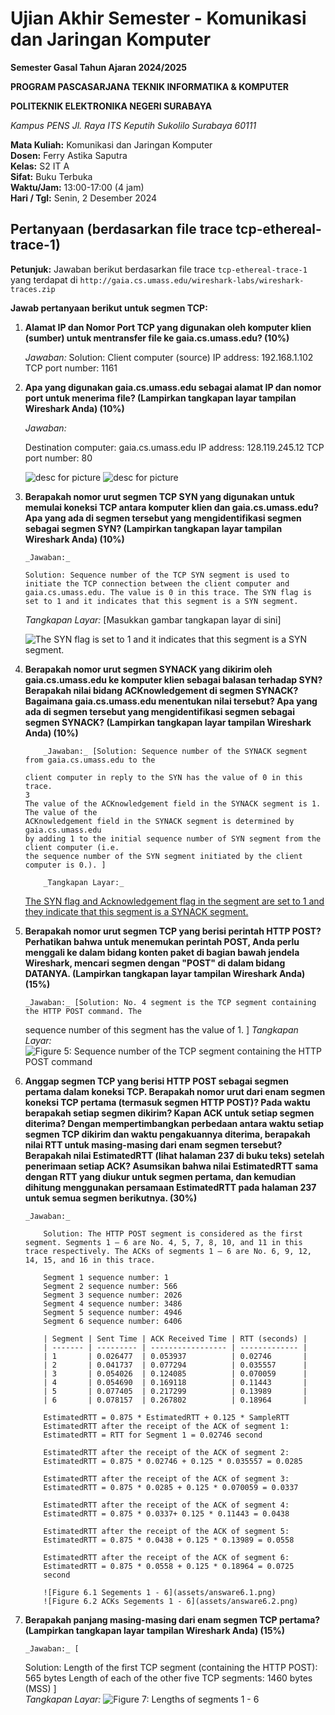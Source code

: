 # Ujian Akhir Semester - Komunikasi dan Jaringan Komputer

**Semester Gasal Tahun Ajaran 2024/2025**

**PROGRAM PASCASARJANA TEKNIK INFORMATIKA & KOMPUTER**

**POLITEKNIK ELEKTRONIKA NEGERI SURABAYA**

_Kampus PENS Jl. Raya ITS Keputih Sukolilo Surabaya 60111_

**Mata Kuliah:** Komunikasi dan Jaringan Komputer  
**Dosen:** Ferry Astika Saputra  
**Kelas:** S2 IT A  
**Sifat:** Buku Terbuka  
**Waktu/Jam:** 13:00-17:00 (4 jam)  
**Hari / Tgl:** Senin, 2 Desember 2024

## Pertanyaan (berdasarkan file trace tcp-ethereal-trace-1)

**Petunjuk:** Jawaban berikut berdasarkan file trace `tcp-ethereal-trace-1` yang terdapat di `http://gaia.cs.umass.edu/wireshark-labs/wireshark-traces.zip`

**Jawab pertanyaan berikut untuk segmen TCP:**

1.  **Alamat IP dan Nomor Port TCP yang digunakan oleh komputer klien (sumber) untuk mentransfer file ke gaia.cs.umass.edu? (10%)**

    _Jawaban:_
    Solution: Client computer (source)
    IP address: 192.168.1.102
    TCP port number: 1161

2.  **Apa yang digunakan gaia.cs.umass.edu sebagai alamat IP dan nomor port untuk menerima file? (Lampirkan tangkapan layar tampilan Wireshark Anda) (10%)**

    _Jawaban:_

    Destination computer: gaia.cs.umass.edu
    IP address: 128.119.245.12
    TCP port number: 80

    ![desc for picture ](./assets/answare1.png)
    ![desc for picture ](./assets/answare2.png)

3.  **Berapakah nomor urut segmen TCP SYN yang digunakan untuk memulai koneksi TCP antara komputer klien dan gaia.cs.umass.edu? Apa yang ada di segmen tersebut yang mengidentifikasi segmen sebagai segmen SYN? (Lampirkan tangkapan layar tampilan Wireshark Anda) (10%)**

        _Jawaban:_

        Solution: Sequence number of the TCP SYN segment is used to initiate the TCP connection between the client computer and gaia.cs.umass.edu. The value is 0 in this trace. The SYN flag is set to 1 and it indicates that this segment is a SYN segment.

    _Tangkapan Layar:_ [Masukkan gambar tangkapan layar di sini]

    ![The SYN flag is set to 1 and it indicates that this segment is a SYN segment.](./assets/answare3.png)

4.  **Berapakah nomor urut segmen SYNACK yang dikirim oleh gaia.cs.umass.edu ke komputer klien sebagai balasan terhadap SYN? Berapakah nilai bidang ACKnowledgement di segmen SYNACK? Bagaimana gaia.cs.umass.edu menentukan nilai tersebut? Apa yang ada di segmen tersebut yang mengidentifikasi segmen sebagai segmen SYNACK? (Lampirkan tangkapan layar tampilan Wireshark Anda) (10%)**

            _Jawaban:_ [Solution: Sequence number of the SYNACK segment from gaia.cs.umass.edu to the

        client computer in reply to the SYN has the value of 0 in this trace.
        3
        The value of the ACKnowledgement field in the SYNACK segment is 1. The value of the
        ACKnowledgement field in the SYNACK segment is determined by gaia.cs.umass.edu
        by adding 1 to the initial sequence number of SYN segment from the client computer (i.e.
        the sequence number of the SYN segment initiated by the client computer is 0.). ]

            _Tangkapan Layar:_
    [The SYN flag and Acknowledgement flag in the segment are set to 1 and they indicate that this segment is a SYNACK segment.](./assets/answare4.png)

5.  **Berapakah nomor urut segmen TCP yang berisi perintah HTTP POST? Perhatikan bahwa untuk menemukan perintah POST, Anda perlu menggali ke dalam bidang konten paket di bagian bawah jendela Wireshark, mencari segmen dengan "POST" di dalam bidang DATANYA. (Lampirkan tangkapan layar tampilan Wireshark Anda) (15%)**

        _Jawaban:_ [Solution: No. 4 segment is the TCP segment containing the HTTP POST command. The

    sequence number of this segment has the value of 1. ]
    _Tangkapan Layar:_
    ![Figure 5: Sequence number of the TCP segment containing the HTTP POST command ](./assets/answare5.png)

6.  **Anggap segmen TCP yang berisi HTTP POST sebagai segmen pertama dalam koneksi TCP. Berapakah nomor urut dari enam segmen koneksi TCP pertama (termasuk segmen HTTP POST)? Pada waktu berapakah setiap segmen dikirim? Kapan ACK untuk setiap segmen diterima? Dengan mempertimbangkan perbedaan antara waktu setiap segmen TCP dikirim dan waktu pengakuannya diterima, berapakah nilai RTT untuk masing-masing dari enam segmen tersebut? Berapakah nilai EstimatedRTT (lihat halaman 237 di buku teks) setelah penerimaan setiap ACK? Asumsikan bahwa nilai EstimatedRTT sama dengan RTT yang diukur untuk segmen pertama, dan kemudian dihitung menggunakan persamaan EstimatedRTT pada halaman 237 untuk semua segmen berikutnya. (30%)**

        _Jawaban:_

            Solution: The HTTP POST segment is considered as the first segment. Segments 1 – 6 are No. 4, 5, 7, 8, 10, and 11 in this trace respectively. The ACKs of segments 1 – 6 are No. 6, 9, 12, 14, 15, and 16 in this trace.

            Segment 1 sequence number: 1
            Segment 2 sequence number: 566
            Segment 3 sequence number: 2026
            Segment 4 sequence number: 3486
            Segment 5 sequence number: 4946
            Segment 6 sequence number: 6406

            | Segment | Sent Time | ACK Received Time | RTT (seconds) |
            | ------- | --------- | ----------------- | ------------- |
            | 1       | 0.026477  | 0.053937          | 0.02746       |
            | 2       | 0.041737  | 0.077294          | 0.035557      |
            | 3       | 0.054026  | 0.124085          | 0.070059      |
            | 4       | 0.054690  | 0.169118          | 0.11443       |
            | 5       | 0.077405  | 0.217299          | 0.13989       |
            | 6       | 0.078157  | 0.267802          | 0.18964       |

            EstimatedRTT = 0.875 * EstimatedRTT + 0.125 * SampleRTT
            EstimatedRTT after the receipt of the ACK of segment 1:
            EstimatedRTT = RTT for Segment 1 = 0.02746 second

            EstimatedRTT after the receipt of the ACK of segment 2:
            EstimatedRTT = 0.875 * 0.02746 + 0.125 * 0.035557 = 0.0285

            EstimatedRTT after the receipt of the ACK of segment 3:
            EstimatedRTT = 0.875 * 0.0285 + 0.125 * 0.070059 = 0.0337

            EstimatedRTT after the receipt of the ACK of segment 4:
            EstimatedRTT = 0.875 * 0.0337+ 0.125 * 0.11443 = 0.0438
            
            EstimatedRTT after the receipt of the ACK of segment 5:
            EstimatedRTT = 0.875 * 0.0438 + 0.125 * 0.13989 = 0.0558

            EstimatedRTT after the receipt of the ACK of segment 6:
            EstimatedRTT = 0.875 * 0.0558 + 0.125 * 0.18964 = 0.0725
            second

            ![Figure 6.1 Segements 1 - 6](assets/answare6.1.png)
            ![Figure 6.2 ACKs Segements 1 - 6](assets/answare6.2.png)

7.  **Berapakah panjang masing-masing dari enam segmen TCP pertama? (Lampirkan tangkapan layar tampilan Wireshark Anda) (15%)**

        _Jawaban:_ [

    Solution: Length of the first TCP segment (containing the HTTP POST): 565 bytes
    Length of each of the other five TCP segments: 1460 bytes (MSS)
    ]  
     _Tangkapan Layar:_
    ![Figure 7: Lengths of segments 1 - 6 ](assets/answare7.png)
